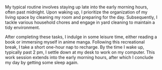 My typical routine involves staying up late into the early morning hours, often past midnight. Upon waking up, I prioritize the organization of my living space by cleaning my room and preparing for the day. Subsequently, I tackle various household chores and engage in yard cleaning to maintain a tidy environment.

After completing these tasks, I indulge in some leisure time, either reading a book or immersing myself in anime manga. Following this recreational break, I take a short one-hour nap to recharge. By the time I wake up, typically past 2 pm, I settle down at my desk to work on my computer. This work session extends into the early morning hours, after which I conclude my day by getting some sleep again.
